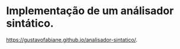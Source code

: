 # Implementação de um análisador sintático.

https://gustavofabiane.github.io/analisador-sintatico/.